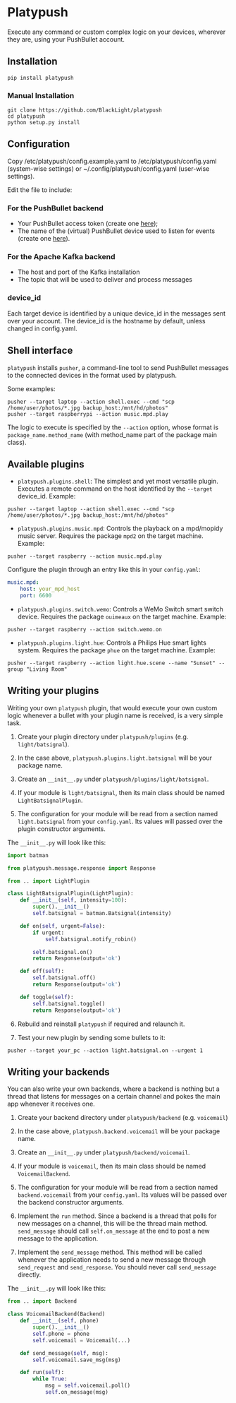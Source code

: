Platypush
=========

Execute any command or custom complex logic on your devices, wherever they are, using your PushBullet account.

Installation
------------

```shell
pip install platypush
```

### Manual Installation

```shell
git clone https://github.com/BlackLight/platypush
cd platypush
python setup.py install
```

Configuration
-------------

Copy /etc/platypush/config.example.yaml to /etc/platypush/config.yaml (system-wise settings) or ~/.config/platypush/config.yaml (user-wise settings).

Edit the file to include:

### For the PushBullet backend

* Your PushBullet access token (create one [here](https://www.pushbullet.com/#settings/account));
* The name of the (virtual) PushBullet device used to listen for events (create one [here](https://www.pushbullet.com/#devices)).

### For the Apache Kafka backend

* The host and port of the Kafka installation
* The topic that will be used to deliver and process messages

### device_id

Each target device is identified by a unique device_id in the messages sent over your account. The device_id is the hostname by default, unless changed in config.yaml.

Shell interface
---------------

`platypush` installs `pusher`, a command-line tool to send PushBullet messages to the connected devices in the format used by platypush.

Some examples:

```shell
pusher --target laptop --action shell.exec --cmd "scp /home/user/photos/*.jpg backup_host:/mnt/hd/photos"
pusher --target raspberrypi --action music.mpd.play
```

The logic to execute is specified by the `--action` option, whose format is `package_name.method_name` (with method_name part of the package main class).

Available plugins
-----------------

* `platypush.plugins.shell`: The simplest and yet most versatile plugin. Executes a remote command on the host identified by the `--target` device_id. Example:

```shell
pusher --target laptop --action shell.exec --cmd "scp /home/user/photos/*.jpg backup_host:/mnt/hd/photos"
```

* `platypush.plugins.music.mpd`: Controls the playback on a mpd/mopidy music server. Requires the package `mpd2` on the target machine. Example:

```shell
pusher --target raspberry --action music.mpd.play
```

Configure the plugin through an entry like this in your `config.yaml`:

```yaml
music.mpd:
    host: your_mpd_host
    port: 6600
```

* `platypush.plugins.switch.wemo`: Controls a WeMo Switch smart switch device. Requires the package `ouimeaux` on the target machine. Example:

```shell
pusher --target raspberry --action switch.wemo.on
```

* `platypush.plugins.light.hue`: Controls a Philips Hue smart lights system. Requires the package `phue` on the target machine. Example:

```shell
pusher --target raspberry --action light.hue.scene --name "Sunset" --group "Living Room"
```

Writing your plugins
--------------------

Writing your own `platypush` plugin, that would execute your own custom logic whenever a bullet with your plugin name is received, is a very simple task.

1. Create your plugin directory under `platypush/plugins` (e.g. `light/batsignal`).

2. In the case above, `platypush.plugins.light.batsignal` will be your package name.

3. Create an `__init__.py` under `platypush/plugins/light/batsignal`.

4. If your module is `light/batsignal`, then its main class should be named `LightBatsignalPlugin`.

5. The configuration for your module will be read from a section named `light.batsignal` from your `config.yaml`. Its values will passed over the plugin constructor arguments.

The `__init__.py` will look like this:

```python
import batman

from platypush.message.response import Response

from .. import LightPlugin

class LightBatsignalPlugin(LightPlugin):
    def __init__(self, intensity=100):
        super().__init__()
        self.batsignal = batman.Batsignal(intensity)

    def on(self, urgent=False):
        if urgent:
            self.batsignal.notify_robin()

        self.batsignal.on()
        return Response(output='ok')

    def off(self):
        self.batsignal.off()
        return Response(output='ok')

    def toggle(self):
        self.batsignal.toggle()
        return Response(output='ok')

```

6. Rebuild and reinstall `platypush` if required and relaunch it.

7. Test your new plugin by sending some bullets to it:

```shell
pusher --target your_pc --action light.batsignal.on --urgent 1
```

Writing your backends
---------------------

You can also write your own backends, where a backend is nothing but a thread that listens for messages on a certain channel and pokes the main app whenever it receives one.

1. Create your backend directory under `platypush/backend` (e.g. `voicemail`)

2. In the case above, `platypush.backend.voicemail` will be your package name.

3. Create an `__init__.py` under `platypush/backend/voicemail`.

4. If your module is `voicemail`, then its main class should be named `VoicemailBackend`.

5. The configuration for your module will be read from a section named `backend.voicemail` from your `config.yaml`. Its values will be passed over the backend constructor arguments.

6. Implement the `run` method. Since a backend is a thread that polls for new messages on a channel, this will be the thread main method. `send_message` should call `self.on_message` at the end to post a new message to the application.

7. Implement the `send_message` method. This method will be called whenever the application needs to send a new message through `send_request` and `send_response`. You should never call `send_message` directly.

The `__init__.py` will look like this:

```python
from .. import Backend

class VoicemailBackend(Backend)
    def __init__(self, phone)
        super().__init__()
        self.phone = phone
        self.voicemail = Voicemail(...)

    def send_message(self, msg):
        self.voicemail.save_msg(msg)

    def run(self):
        while True:
            msg = self.voicemail.poll()
            self.on_message(msg)
```

